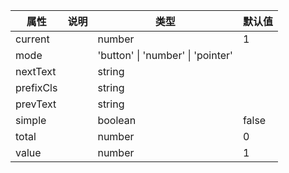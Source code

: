 属性 | 说明 | 类型 | 默认值 
------ | ------ | ------ | ---
current||number|1
mode||'button' \| 'number' \| 'pointer'|
nextText||string|
prefixCls||string|
prevText||string|
simple||boolean|false
total||number|0
value||number|1